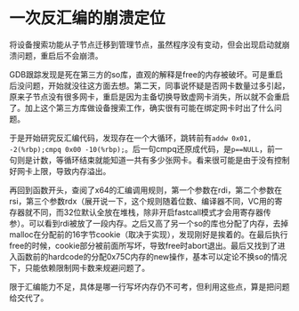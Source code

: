 一次反汇编的崩溃定位
====
将设备搜索功能从子节点迁移到管理节点，虽然程序没有变动，但会出现启动就崩溃问题，重启后不会崩溃。

GDB跟踪发现是死在第三方的so库，直观的解释是free的内存被破坏。可是重启后没问题，开始就没往这方面去想。第二天，同事说怀疑是否网卡数量过多引起，原来子节点没有很多网卡，重启是因为主备切换导致虚网卡消失，所以就不会重启了。加上这个第三方库做设备搜索工作，确实很有可能在绑定网卡时出了什么问题。

于是开始研究反汇编代码，发现存在一个大循环，跳转前有`addw 0x01, -2(%rbp);cmpq 0x00 -10(%rbp);`。后一句cmpq还原成代码，是`p==NULL`，前一句则是计数，等循环结束就能知道一共有多少张网卡。看来很可能是由于没有控制好网卡上限，导致内存溢出。

再回到函数开头，查阅了x64的汇编调用规则，第一个参数在rdi，第二个参数在rsi，第三个参数rdx（展开说一下，这个规则随着位数、编译器不同，VC用的寄存器就不同，而32位默认全放在堆栈，除非开启fastcall模式才会用寄存器传参）。可以看到rdi被放了一段内存。之后又高了另一个so的库也分配了内存，去掉malloc在分配前的16字节cookie（取决于实现），发现刚好是挨着的。在最后执行free的时候，cookie部分被前面所写坏，导致free时abort退出。最后又找到了进入函数前的hardcode的分配0x75C内存的new操作，基本可以定论不换so的情况下，只能依赖限制网卡数来规避问题了。

限于汇编能力不足，具体是哪一行写坏内存仍不可考，但利用这些点，算是把问题给交代了。